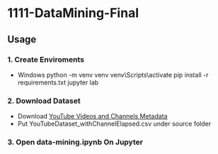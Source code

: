 # 1111-DataMining-Final

## Usage

### 1. Create Enviroments

+ Windows
    python -m venv venv
    venv\Scripts\activate
        pip install -r requirements.txt
        jupyter lab

### 2. Download Dataset

+ Download [YouTube Videos and Channels Metadata](https://www.kaggle.com/datasets/thedevastator/revealing-insights-from-youtube-video-and-channe)
+ Put YouTubeDataset_withChannelElapsed.csv under source folder

### 3. Open data-mining.ipynb On Jupyter
